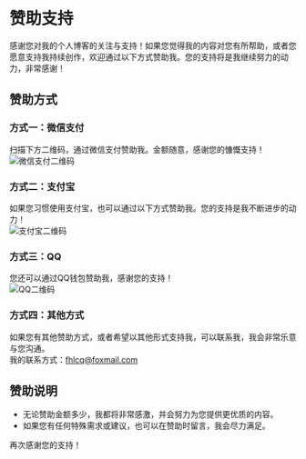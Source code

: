 # 赞助支持

感谢您对我的个人博客的关注与支持！如果您觉得我的内容对您有所帮助，或者您愿意支持我持续创作，欢迎通过以下方式赞助我。您的支持将是我继续努力的动力，非常感谢！

## 赞助方式

### 方式一：微信支付  
扫描下方二维码，通过微信支付赞助我。金额随意，感谢您的慷慨支持！  
![微信支付二维码](https://fhlcq.cn/wxzzm.png)

### 方式二：支付宝  
如果您习惯使用支付宝，也可以通过以下方式赞助我。您的支持是我不断进步的动力！  
![支付宝二维码](https://fhlcq.cn/zfbzzm.png)

### 方式三：QQ  
您还可以通过QQ钱包赞助我，感谢您的支持！  
![QQ二维码](https://fhlcq.cn/qqzzm.png)

### 方式四：其他方式  
如果您有其他赞助方式，或者希望以其他形式支持我，可以联系我，我会非常乐意与您沟通。  
我的联系方式：[fhlcq@foxmail.com](mailto:fhlcq@foxmail.com)

## 赞助说明
- 无论赞助金额多少，我都将非常感激，并会努力为您提供更优质的内容。
- 如果您有任何特殊需求或建议，也可以在赞助时留言，我会尽力满足。

再次感谢您的支持！
